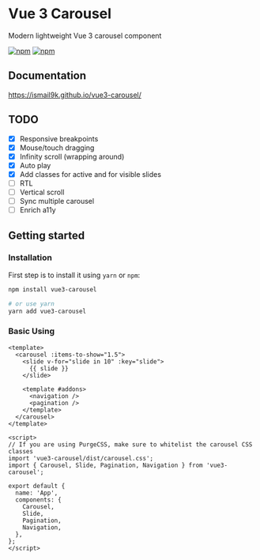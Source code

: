 # Vue 3 Carousel

Modern lightweight Vue 3 carousel component

<p>
  <a href="https://npm-stat.com/charts.html?package=vue3-carousel"><img src="https://img.shields.io/npm/dm/vue3-carousel.svg" alt="npm"/></a>
  <a href="https://www.npmjs.com/package/vue3-carousel"><img src="https://img.shields.io/npm/v/vue3-carousel.svg" alt="npm"/></a>
</p>

## Documentation

https://ismail9k.github.io/vue3-carousel/

## TODO

- [x] Responsive breakpoints
- [x] Mouse/touch dragging
- [x] Infinity scroll (wrapping around)
- [x] Auto play
- [x] Add classes for active and for visible slides
- [ ] RTL
- [ ] Vertical scroll
- [ ] Sync multiple carousel
- [ ] Enrich a11y

## Getting started

### Installation

First step is to install it using `yarn` or `npm`:

```bash
npm install vue3-carousel

# or use yarn
yarn add vue3-carousel
```

### Basic Using

```vue
<template>
  <carousel :items-to-show="1.5">
    <slide v-for="slide in 10" :key="slide">
      {{ slide }}
    </slide>

    <template #addons>
      <navigation />
      <pagination />
    </template>
  </carousel>
</template>

<script>
// If you are using PurgeCSS, make sure to whitelist the carousel CSS classes
import 'vue3-carousel/dist/carousel.css';
import { Carousel, Slide, Pagination, Navigation } from 'vue3-carousel';

export default {
  name: 'App',
  components: {
    Carousel,
    Slide,
    Pagination,
    Navigation,
  },
};
</script>
```